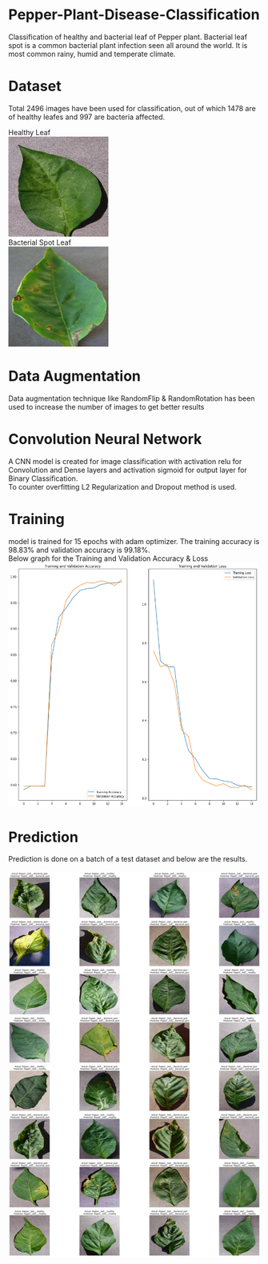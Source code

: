 # Pepper-Plant-Disease-Classification
Classification of healthy and bacterial leaf of Pepper plant.
Bacterial leaf spot is a common bacterial plant infection seen all around the world. It is most common rainy, humid and temperate climate.

# Dataset
Total 2496 images have been used for classification, out of which 1478 are of healthy leafes and 997 are bacteria affected.

Healthy Leaf<br />
<img src="images/Healthy_Leaf.JPG" width="200"><br />
Bacterial Spot Leaf<br />
<img src="images/Bacterial_Spot_Leaf.JPG" width="200"><br />

# Data Augmentation
Data augmentation technique like RandomFlip & RandomRotation has been used to increase the number of images to get better results

# Convolution Neural Network
A CNN model is created for image classification with activation relu for Convolution and Dense layers and activation sigmoid for output layer for Binary Classification.<br />
To counter overfitting L2 Regularization and Dropout method is used.<br />

# Training
model is trained for 15 epochs with adam optimizer. The training accuracy is 98.83% and validation accuracy is 99.18%.<br />
Below graph for the Training and Validation Accuracy & Loss<br />
<img src="images/Accuracy_&_Loss.png" width="500"><br />

# Prediction
Prediction is done on a batch of a test dataset and below are the results.<br />
<br />
<img src="images/prediction.png" width="1000"><br />
